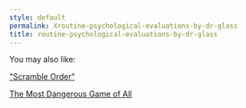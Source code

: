 ```yaml
---
style: default
permalink: Xroutine-psychological-evaluations-by-dr-glass
title: routine-psychological-evaluations-by-dr-glass
---
```

You may also like:

["Scramble Order"](http://scp-wiki.net/goc-tale-sequence-scrambleorder)

[The Most Dangerous Game of All](http://scp-wiki.net/the-most-dangerous-game-of-all)
